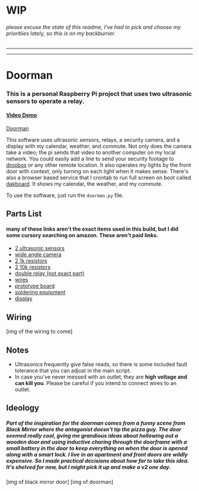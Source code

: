 # **WIP**

###### please excuse the state of this readme, I've had to pick and choose my prioritiies lately, so this is on my backburner.

---

---

# Doorman

### This is a personal Raspberry Pi project that uses two ultrasonic sensors to operate a relay.

#### [Video Demo](https://www.youtube.com/watch?v=LjEhM52aX-M)

[Doorman](doorman.jpg)

This software uses ultrasonic sensors, relays, a security camera, and a display with my calendar, weather, and commute. Not only does the camera take a video; the pi sends that video to another computer on my local network. You could easily add a line to send your security footage to [dropbox](https://www.dropbox.com/developers/documentation/python#tutorial) or any other remote location. It also operates my lights by the front door with context, only turning on each light when it makes sense. There's also a browser based service that I crontab to run full screen on boot called [dakboard](https://www.dakboard.com/site). It shows my calendar, the weather, and my commute.

To use the software, just run the `doorman.py` file.

## Parts List

#### many of these links aren't the exact items used in this build, but I did some cursory searching on amazon. These aren't paid links.

- [2 ultrasonic sensors](https://www.amazon.com/Ultrasonic-Distance-Measuring-Duemilanove-Raspberry/dp/B01BVCLCQ6/ref=sr_1_3?dchild=1&keywords=rpi+ultrasonic+sensor&qid=1602985706&sr=8-3)
- [wide angle camera](https://www.amazon.com/Raspberry-Camera-Module-Fisheyes-Webcam/dp/B07T9ZCQLW/ref=sxts_sxwds-bia-wc-drs1_0?crid=116I7YIV8N1NZ&cv_ct_cx=rpi+camera+wide+angle&dchild=1&keywords=rpi+camera+wide+angle&pd_rd_i=B07T9ZCQLW&pd_rd_r=d627d616-146c-48f8-8492-475cdb1a0258&pd_rd_w=SHQpJ&pd_rd_wg=s8F4f&pf_rd_p=ecbfa24d-f48c-4d5c-83aa-9549f4e7c925&pf_rd_r=FDENYN2R5DDP3E79QERT&psc=1&qid=1602985858&sprefix=rpi+wide+an%2Caps%2C145&sr=1-1-f6b8d51f-2c55-4dc3-89ad-0c3639671b2d)
- [2 1k resistors](https://www.amazon.com/BOJACK-Resistors-Assortment-Thermistor-Photoresistor/dp/B07QXP4KVZ/ref=sr_1_13?dchild=1&keywords=resistors+1k+10k&qid=1602985902&sr=8-13)
- [2 10k resistors](https://www.amazon.com/BOJACK-Resistors-Assortment-Thermistor-Photoresistor/dp/B07QXP4KVZ/ref=sr_1_13?dchild=1&keywords=resistors+1k+10k&qid=1602985902&sr=8-13)
- [double relay (not exact part)](https://www.amazon.com/ARCELI-KY-019-Channel-Module-arduino/dp/B07BVXT1ZK/ref=sr_1_5?dchild=1&keywords=arduino+relay&qid=1602985977&sr=8-5)
- [wires](https://www.amazon.com/WayinTop-Expansion-Raspberry-Solderless-Breadboard/dp/B08736NSPK/ref=sr_1_3?dchild=1&keywords=rpi+wires%5C&qid=1602986050&sr=8-3)
- [prototype board](https://www.amazon.com/ElectroCookie-Solderable-Breadboard-Electronics-Gold-Plated/dp/B081MSKJJX/ref=sr_1_14?dchild=1&keywords=protoboard&qid=1602987630&sr=8-14)
- [soldering equipment](https://www.amazon.com/Electronics-Soldering-Portable-Auto-sleep-Thermostatic/dp/B0852XJN11/ref=sr_1_1_sspa?dchild=1&keywords=soldering+iron&qid=1602987773&sr=8-1-spons&psc=1&spLa=ZW5jcnlwdGVkUXVhbGlmaWVyPUEyS0NKT0VRMExNUTkzJmVuY3J5cHRlZElkPUEwNDM2OTQ3MU1ZVU1DUzRSRTlWQiZlbmNyeXB0ZWRBZElkPUEwNDIxNTM3MlBTVEJBQThBMVVSViZ3aWRnZXROYW1lPXNwX2F0ZiZhY3Rpb249Y2xpY2tSZWRpcmVjdCZkb05vdExvZ0NsaWNrPXRydWU=)
- [display](https://www.amazon.com/ELECROW-Display-1024X600-Function-Raspberry/dp/B01GDMDFZA/ref=sr_1_1_sspa?crid=2RTSG59KNY467&dchild=1&keywords=pi+display&qid=1602988546&sprefix=pi+disp%2Caps%2C150&sr=8-1-spons&psc=1&spLa=ZW5jcnlwdGVkUXVhbGlmaWVyPUFDWlBFNVpLV1YxRjQmZW5jcnlwdGVkSWQ9QTA4MTYzNDgzVDBaWjhBSk9MN0gyJmVuY3J5cHRlZEFkSWQ9QTA4NTE1MDkyVFdNVjdVSUtYSTU4JndpZGdldE5hbWU9c3BfYXRmJmFjdGlvbj1jbGlja1JlZGlyZWN0JmRvTm90TG9nQ2xpY2s9dHJ1ZQ==)

## Wiring

[img of the wiring to come]

## Notes

- Ultrasonics frequently give false reads, so there is some included fault tolerance that you can adjust in the main script.
- In case you've never messed with an outlet, they are **high voltage and can kill you**. Please be careful if you intend to connect wires to an outlet.

## Ideology

##### Part of the inspiration for the doorman comes from a funny scene from Black Mirror where the antagonist doesn't tip the pizza guy. The door seemed really cool, gving me grandious ideas about hollowing out a wooden door and using inductive charing through the doorframe with a small battery in the door to keep everything on when the door is opened along with a smart lock. I live in an apartment and front doors are wildly expensive. So I made practical decisions about how far to take this idea. It's shelved for now, but I might pick it up and make a v2 one day.

[img of black mirror door]
[img of doorman]
